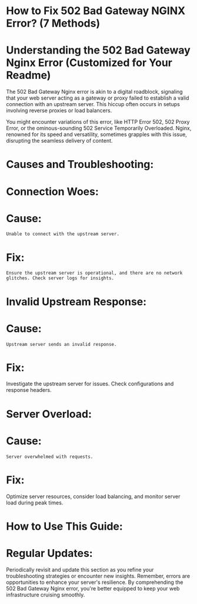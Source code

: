 # How to Fix 502 Bad Gateway NGINX Error? (7 Methods)

# Understanding the 502 Bad Gateway Nginx Error (Customized for Your Readme)
The 502 Bad Gateway Nginx error is akin to a digital roadblock, signaling that your web server acting as a gateway or proxy failed to establish a valid connection with an upstream server. This hiccup often occurs in setups involving reverse proxies or load balancers.

You might encounter variations of this error, like HTTP Error 502, 502 Proxy Error, or the ominous-sounding 502 Service Temporarily Overloaded. Nginx, renowned for its speed and versatility, sometimes grapples with this issue, disrupting the seamless delivery of content.

# Causes and Troubleshooting:
# Connection Woes:
# Cause:  
    Unable to connect with the upstream server.
# Fix: 
    Ensure the upstream server is operational, and there are no network glitches. Check server logs for insights.
# Invalid Upstream Response:
# Cause: 
    Upstream server sends an invalid response.
# Fix:
 Investigate the upstream server for issues. Check configurations and response headers.
# Server Overload:
# Cause: 
    Server overwhelmed with requests.
#  Fix: 
   Optimize server resources, consider load balancing, and monitor server load during peak times.
# How to Use This Guide:
# Regular Updates:
Periodically revisit and update this section as you refine your troubleshooting strategies or encounter new insights.
Remember, errors are opportunities to enhance your server's resilience. By comprehending the 502 Bad Gateway Nginx error, you're better equipped to keep your web infrastructure cruising smoothly.
